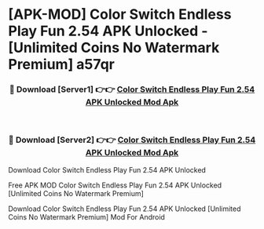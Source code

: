 # [APK-MOD] Color Switch  Endless Play Fun 2.54 APK Unlocked - [Unlimited Coins No Watermark Premium] a57qr



<div align="center">
<h3>🔴 Download [Server1] 👉👉 <a href="https://momento.my/?title=Color_Switch__Endless_Play_Fun_2.54_APK_Unlocked">Color Switch  Endless Play Fun 2.54 APK Unlocked Mod Apk</a></h3><br>

<h3>🔴 Download [Server2] 👉👉 <a href="https://momento.my/?title=Color_Switch__Endless_Play_Fun_2.54_APK_Unlocked">Color Switch  Endless Play Fun 2.54 APK Unlocked Mod Apk</a></h3>
</div>



Download Color Switch  Endless Play Fun 2.54 APK Unlocked 

Free APK MOD Color Switch  Endless Play Fun 2.54 APK Unlocked [Unlimited Coins No Watermark Premium]

Download Color Switch  Endless Play Fun 2.54 APK Unlocked [Unlimited Coins No Watermark Premium] Mod For Android
